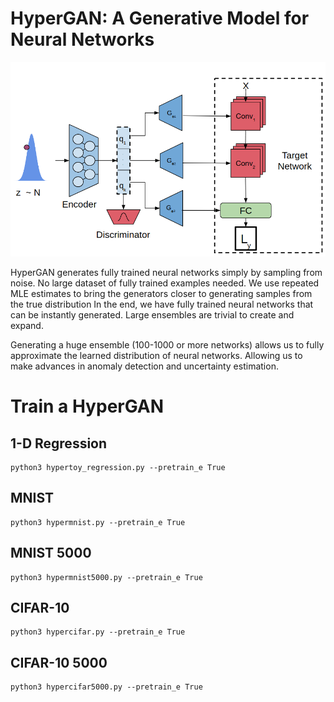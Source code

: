 # HyperGAN: A Generative Model for Neural Networks
![arch](imgs/arch.png)

HyperGAN generates fully trained neural networks simply by sampling from noise. 
No large dataset of fully trained examples needed. 
We use repeated MLE estimates to bring the generators closer to generating samples from the true distribution
In the end, we have fully trained neural networks that can be instantly generated. 
Large ensembles are trivial to create and expand. 

Generating a huge ensemble (100-1000 or more networks) allows us to fully approximate the learned distribution of neural networks. 
Allowing us to make advances in anomaly detection and uncertainty estimation. 

# Train a HyperGAN

## 1-D Regression

```
python3 hypertoy_regression.py --pretrain_e True
```

## MNIST
``` 
python3 hypermnist.py --pretrain_e True 
```

## MNIST 5000
```
python3 hypermnist5000.py --pretrain_e True
```

## CIFAR-10
```
python3 hypercifar.py --pretrain_e True
```

## CIFAR-10 5000
```
python3 hypercifar5000.py --pretrain_e True
```
